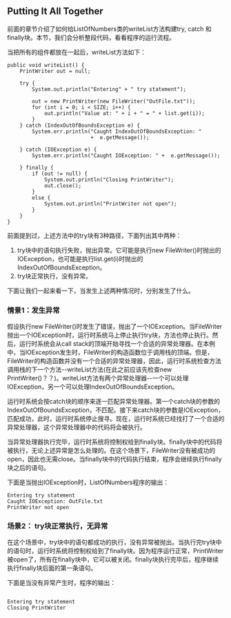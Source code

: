 ## Putting It All Together

前面的章节介绍了如何给ListOfNumbers类的writeList方法构建try, catch 和finally块。本节，我们会分析整段代码，看看程序的运行流程。


当把所有的组件都放在一起后，writeList方法如下：

```
public void writeList() {
    PrintWriter out = null;

    try {
        System.out.println("Entering" + " try statement");

        out = new PrintWriter(new FileWriter("OutFile.txt"));
        for (int i = 0; i < SIZE; i++) {
            out.println("Value at: " + i + " = " + list.get(i));
        }
    } catch (IndexOutOfBoundsException e) {
        System.err.println("Caught IndexOutOfBoundsException: "
                           +  e.getMessage());
                                 
    } catch (IOException e) {
        System.err.println("Caught IOException: " +  e.getMessage());
                                 
    } finally {
        if (out != null) {
            System.out.println("Closing PrintWriter");
            out.close();
        } 
        else {
            System.out.println("PrintWriter not open");
        }
    }
}

```

前面提到过，上述方法中的try块有3种路径，下面列出其中两种：

1. try块中的语句执行失败，抛出异常。它可能是执行new FileWriter()时抛出的IOException，也可能是执行list.get(i)时抛出的IndexOutOfBoundsException。
2. try块正常执行，没有异常。

下面让我们一起来看一下，当发生上述两种情况时，分别发生了什么。


### 情景1：发生异常

假设执行new FileWriter()时发生了错误，抛出了一个IOException。当FileWriter抛出一个IOException时，运行时系统马上停止执行try块，方法也停止执行。然后，运行时系统会从call stack的顶端开始寻找一个合适的异常处理器。在本例中，当IOException发生时，FileWriter的构造函数位于调用栈的顶端。但是，FileWriter的构造函数并没有一个合适的异常处理器，因此，运行时系统检查方法调用栈的下一个方法--writeList方法(在此之前应该先检查new PrintWriter()？？)。writeList方法有两个异常处理器--一个可以处理IOException，另一个可以处理IndexOutOfBoundsException。


运行时系统会按catch块的顺序来逐一匹配异常处理器。第一个catch块的参数的IndexOutOfBoundsException，不匹配。接下来catch块的参数是IOException，匹配成功，此时，运行时系统停止搜寻。现在，运行时系统已经找打了一个合适的异常处理器，这个异常处理器中的代码将会被执行。


当异常处理器执行完毕，运行时系统将控制权给到finally块。finally块中的代码将被执行，无论上述异常是怎么处理的。在这个场景下，FileWriter没有被成功的open，因此也无需close。当finally块中的代码执行结束，程序会继续执行finally块之后的语句。


下面是当抛出IOException时，ListOfNumbers程序的输出：

```
Entering try statement
Caught IOException: OutFile.txt
PrintWriter not open 

```


### 场景2： try块正常执行，无异常

在这个场景中，try块中的语句都成功的执行，没有异常被抛出。当执行完try块中的语句时，运行时系统将控制权给到了finally块。因为程序运行正常，PrintWriter被open了，所有在finally块中，它可以被关闭。finally块执行完毕后，程序继续执行finally块后面的第一条语句。


下面是当没有异常产生时，程序的输出：

```

Entering try statement
Closing PrintWriter


```






























































